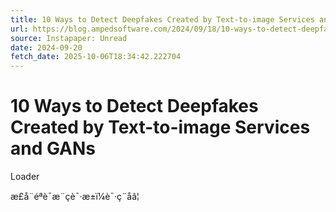 ```yaml
---
title: 10 Ways to Detect Deepfakes Created by Text-to-image Services and GANs
url: https://blog.ampedsoftware.com/2024/09/18/10-ways-to-detect-deepfakes-created-by-text-to-image-services-and-gans
source: Instapaper: Unread
date: 2024-09-20
fetch_date: 2025-10-06T18:34:42.222704
---
```


# 10 Ways to Detect Deepfakes Created by Text-to-image Services and GANs

Loader

æ­£å¨éªè¯æ¨çè¯·æ±ï¼è¯·ç¨åâ¦